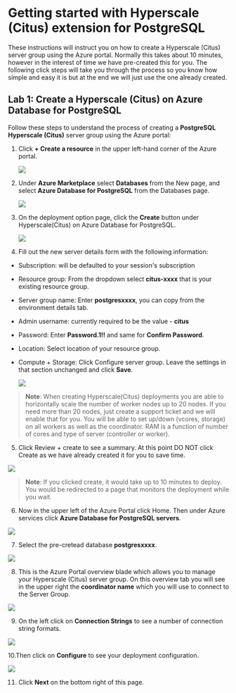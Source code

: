 # Getting started with Hyperscale (Citus) extension for PostgreSQL

These instructions will instruct you on how to create a Hyperscale (Citus) server group using the Azure portal. Normally this takes about 10 minutes, however in the interest of time we have pre-created this for you. The following click steps will take you through the process so you know how simple and easy it is but at the end we will just use the one already created.

## Lab 1: Create a Hyperscale (Citus) on Azure Database for PostgreSQL

Follow these steps to understand the process of creating a **PostgreSQL Hyperscale (Citus)** server group using the Azure portal:

1. Click **+ Create a resource** in the upper left-hand corner of the Azure portal.

   ![](Images/createresource.png)

2. Under **Azure Marketplace** select **Databases** from the New page, and select **Azure Database for PostgreSQL** from the Databases    page.

   ![](Images/azmarketplace.png)

3. On the deployment option page, click the **Create** button under Hyperscale(Citus) on Azure Database for PostgreSQL.

   ![](Images/createcitus.png)

4. Fill out the new server details form with the following information:

*	Subscription: will be defaulted to your session's subscription
*	Resource group: From the dropdown select **citus-xxxx** that is your existing resource group.
*	Server group name: Enter **postgresxxxx**, you can copy from the environment details tab.
* Admin username: currently required to be the value - **citus** 
* Password: Enter **Password.1!!** and same for **Confirm Password**.
* Location: Select location of your resource group. 
* Compute + Storage: Click Configure server group. Leave the settings in that section unchanged and click **Save**.

  ![](Images/configurations.png)

> **Note**: When creating Hyperscale(Citus) deployments you are able to horizontally scale the number of worker nodes up to 20 nodes. If you need more than 20 nodes, just create a support ticket and we will enable that for you. You will be able to set up/down (vcores, storage) on all workers as well as the coordinator. RAM is a function of number of cores and type of server (controller or worker).

5. Click Review + create to see a summary. At this point DO NOT click Create as we have already created it for you to save time.

  ![](Images/reviewconfig.png)

> **Note**: If you clicked create, it would take up to 10 minutes to deploy. You would be redirected to a page that monitors the deployment while you wait.

6. Now in the upper left of the Azure Portal click Home. Then under Azure services click **Azure Database for PostgreSQL servers**. 

  ![](Images/postgresql.png)

7. Select the pre-cretead database **postgresxxxx**.

  ![](Images/postgresql1.png)

8. This is the Azure Portal overview blade which allows you to manage your Hyperscale (Citus) server group. On this overview tab you will see in the upper right the **coordinator name** which you will use to connect to the Server Group. 

  ![](Images/postoverview.png)

9. On the left click on **Connection Strings** to see a number of connection string formats.

  ![](Images/postconnstr.png)

10.Then click on **Configure** to see your deployment configuration.

  ![](Images/postconfig.png)

11. Click **Next** on the bottom right of this page.

